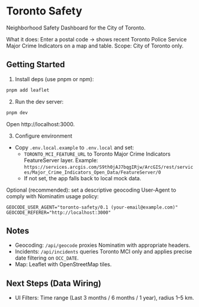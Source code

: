 # Toronto Safety

Neighborhood Safety Dashboard for the City of Toronto.

What it does: Enter a postal code → shows recent Toronto Police Service Major Crime Indicators on a map and table.
Scope: City of Toronto only.

## Getting Started

1) Install deps (use pnpm or npm):

```bash
pnpm add leaflet
```

2) Run the dev server:

```bash
pnpm dev
```

Open http://localhost:3000.

3) Configure environment

- Copy `.env.local.example` to `.env.local` and set:
  - `TORONTO_MCI_FEATURE_URL` to Toronto Major Crime Indicators FeatureServer layer.
    Example: `https://services.arcgis.com/S9th0jAJ7bqgIRjw/ArcGIS/rest/services/Major_Crime_Indicators_Open_Data/FeatureServer/0`
  - If not set, the app falls back to local mock data.

Optional (recommended): set a descriptive geocoding User-Agent to comply with Nominatim usage policy:

```
GEOCODE_USER_AGENT="toronto-safety/0.1 (your-email@example.com)"
GEOCODE_REFERER="http://localhost:3000"
```

## Notes

- Geocoding: `/api/geocode` proxies Nominatim with appropriate headers.
- Incidents: `/api/incidents` queries Toronto MCI only and applies precise date filtering on `OCC_DATE`.
- Map: Leaflet with OpenStreetMap tiles.

## Next Steps (Data Wiring)

- UI Filters: Time range (Last 3 months / 6 months / 1 year), radius 1–5 km.
